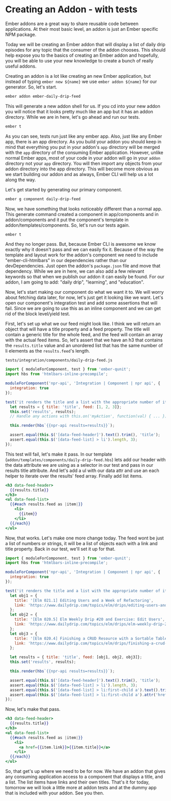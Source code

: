 # Creating an Addon - with tests

Ember addons are a great way to share reusable code between applications. At their most basic level, an addon is just an Ember specific NPM package.

Today we will be creating an Ember addon that will display a list of daily drip episodes for any topic that the consumer of the addon chooses. This should help expose you to the basics of creating an Ember addon and hopefully, you will be able to use your new knowledge to create a bunch of really useful addons.

Creating an addon is a lot like creating an new Ember application, but instead of typing `ember new ${name}` we use `ember addon ${name}` for our generator. So, let's start.

```sh
ember addon ember-daily-drip-feed
```

This will generate a new addon shell for us. If you cd into your new addon you will notice that it looks pretty much like an app but it has an addon directory. While we are in here, let's go ahead and run our tests.

```sh
ember t
```

As you can see, tests run just like any ember app. Also, just like any Ember app, there is an app directory. As you build your addon you should keep in mind that everything you put in your addon's `app` directory will be merged with the `app` directory of the consuming Ember application. However, unlike normal Ember apps, most of your code in your addon will go in your `addon` directory not your `app` directory. You will then import any objects from your addon directory into the app directory. This will become more obvious as we start building our addon and as always, Ember CLI will help us a lot along the way.

Let's get started by generating our primary component.

```sh
ember g component daily-drip-feed
```

Now, we have something that looks noticeably different than a normal app. This generate command created a component in app/components and in addon/components and it put the component's template in addon/templates/components. So, let's run our tests again.

```sh
ember t
```

And they no longer pass. But, because Ember CLI is awesome we know exactly why it doesn't pass and we can easily fix it. Because of the way the template and layout work for the addon's component we need to include "ember-cli-htmlbars" in our dependencies rather than our devDependencies. Just open the addon's `package.json` file and move that dependency. While we are in here, we can also add a few relevant keywords so that when we publish our addon it can easily be found. For our addon, I am going to add: "daily drip", "learning", and "education".

Now, let's start making our component do what we want it to. We will worry about fetching data later, for now, let's just get it looking like we want. Let's open our component's integration test and add some assertions that will fail. Since we are going to use this as an inline component and we can get rid of the block level/yield test.

First, let's set up what we our feed might look like. I think we will return an object that will have a title property and a feed property. The title will contain a generic title for the whole feed, and the feed will contain an array with the actual feed items. So, let's assert that we have an h3 that contains the `results.title` value and an unordered list that has the same number of li elements as the `results.feed`'s length.

`tests/integration/components/daily-drip-feed.js`
```JavaScript
import { moduleForComponent, test } from 'ember-qunit';
import hbs from 'htmlbars-inline-precompile';

moduleForComponent('npr-api', 'Integration | Component | npr api', {
  integration: true
});

test('it renders the title and a list with the appropriate number of items.', function(assert) {
  let results = { title: 'title', feed: [1, 2, 3]};
  this.set('results', results);
  // Handle any actions with this.on('myAction', function(val) { ... });

  this.render(hbs`{{npr-api results=results}}`);

  assert.equal(this.$('[data-feed-header]').text().trim(), 'title');
  assert.equal(this.$('[data-feed-list] > li').length, 3);
});
```

This test will fail, let's make it pass. In our template (`addon/templates/components/daily-drip-feed.hbs`) lets add our header with the data attribute we are using as a selector in our test and pass in our results title attribute. And let's add a ul with our data attr and use an each helper to iterate over the results' feed array. Finally add list items.

```hbs
<h3 data-feed-header>
  {{results.title}}
</h3>
<ul data-feed-list>
  {{#each results.feed as |item|}}
    <li>
      {{item}}
    </li>
  {{/each}}
</ul>
```

Now, that works. Let's make one more change today. The feed wont be just a list of numbers or strings, it will be a list of objects each with a link and title property. Back in our test, we'll set it up for that.

```JavaScript
import { moduleForComponent, test } from 'ember-qunit';
import hbs from 'htmlbars-inline-precompile';

moduleForComponent('npr-api', 'Integration | Component | npr api', {
  integration: true
});

test('it renders the title and a list with the appropriate number of items.', function(assert) {
  let obj1 = {
    title: '[Elm 021.1] Editing Users and a Week of Refactoring',
    link: 'https://www.dailydrip.com/topics/elm/drips/editing-users-and-a-week-of-refactoring'
  };
  let obj2 = {
    title: '[Elm 020.5] Elm Weekly Drip #20 and Exercise: Edit Users',
    link: 'https://www.dailydrip.com/topics/elm/drips/elm-weekly-drip-20-and-exercise-edit-users'
  };
  let obj3 = {
    title: '[Elm 020.4] Finishing a CRUD Resource with a Sortable Table in elm-mdl',
    link: 'https://www.dailydrip.com/topics/elm/drips/finishing-a-crud-resource-with-a-sortable-table-in-elm-mdl'
  };

  let results = { title: 'title', feed: [obj1, obj2, obj3]};
  this.set('results', results);

  this.render(hbs`{{npr-api results=results}}`);

  assert.equal(this.$('[data-feed-header]').text().trim(), 'title');
  assert.equal(this.$('[data-feed-list] > li').length, 3);
  assert.equal(this.$('[data-feed-list] > li:first-child a').text().trim(), obj1.title);
  assert.equal(this.$('[data-feed-list] > li:first-child a').attr('href'), obj1.link);
});
```

Now, let's make that pass.

```hbs
<h3 data-feed-header>
  {{results.title}}
</h3>
<ul data-feed-list>
  {{#each results.feed as |item|}}
    <li>
      <a href={{item.link}}>{{item.title}}</a>
    </li>
  {{/each}}
</ul>
```

So, that get's up where we need to be for now. We have an addon that gives any consuming application access to a component that displays a title, and a list. The list items have links and their own titles. That's it for today, tomorrow we will look a little more at addon tests and at the dummy app that is included with your addon. See you then.
